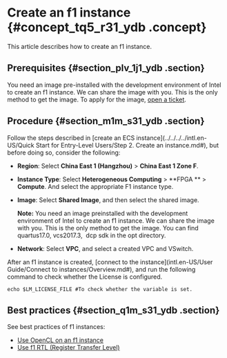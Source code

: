 # Create an f1 instance {#concept_tq5_r31_ydb .concept}

This article describes how to create an f1 instance.

## Prerequisites {#section_plv_1j1_ydb .section}

You need an image pre-installed with the development environment of Intel to create an f1 instance. We can share the image with you. This is the only method to get the image. To apply for the image, [open a ticket](https://workorder-intl.console.aliyun.com/#/ticket/createIndex).

## Procedure {#section_m1m_s31_ydb .section}

Follow the steps described in [create an ECS instance](../../../../intl.en-US/Quick Start for Entry-Level Users/Step 2. Create an instance.md#), but before doing so, consider the following:

-   **Region**: Select **China East 1 \(Hangzhou\)** \> **China East 1 Zone F**.
-   **Instance Type**: Select **Heterogeneous Computing** \> **FPGA ** \> **Compute**. And select the appropriate F1 instance type.
-   **Image**: Select **Shared Image**, and then select the shared image.

    **Note:** You need an image preinstalled with the development environment of Intel to create an f1 instance. We can share the image with you. This is the only method to get the image. You can find quartus17.0, vcs2017.3,  dcp sdk in the opt directory.

-   **Network**: Select **VPC**, and select a created VPC and VSwitch.

After an f1 instance is created, [connect to the instance](intl.en-US/User Guide/Connect to instances/Overview.md#), and run the following command to check whether the License is configured.

```
echo $LM_LICENSE_FILE #To check whether the variable is set.
```

## Best practices {#section_q1m_s31_ydb .section}

See best practices of f1 instances:

-   [Use OpenCL on an f1 instance](https://www.alibabacloud.com/help/doc-detail/61410.htm)
-   [Use f1 RTL \(Register Transfer Level\)](https://www.alibabacloud.com/help/doc-detail/61412.htm)

